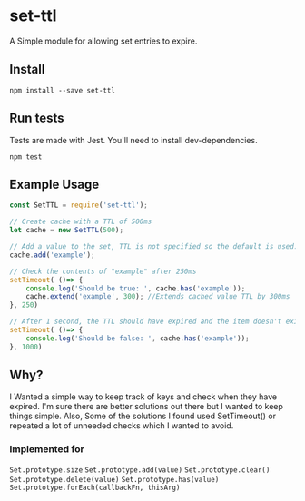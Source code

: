 # set-ttl
A Simple module for allowing set entries to expire.

## Install
```
npm install --save set-ttl
```

## Run tests
Tests are made with Jest. You'll need to install dev-dependencies.
```
npm test
```

## Example Usage
```js
const SetTTL = require('set-ttl');

// Create cache with a TTL of 500ms
let cache = new SetTTL(500);

// Add a value to the set, TTL is not specified so the default is used.
cache.add('example');

// Check the contents of "example" after 250ms
setTimeout( ()=> {
    console.log('Should be true: ', cache.has('example'));
    cache.extend('example', 300); //Extends cached value TTL by 300ms
}, 250)

// After 1 second, the TTL should have expired and the item doesn't exist anymore
setTimeout( ()=> {
    console.log('Should be false: ', cache.has('example'));
}, 1000)
```

## Why?
I Wanted a simple way to keep track of keys and check when they have expired. I'm sure there are better solutions out there but I wanted to keep things simple.
Also, Some of the solutions I found used SetTimeout() or repeated a lot of unneeded checks which I wanted to avoid.

### Implemented for
`Set.prototype.size`
`Set.prototype.add(value)`
`Set.prototype.clear()`
`Set.prototype.delete(value)`
`Set.prototype.has(value)`
`Set.prototype.forEach(callbackFn, thisArg)`
